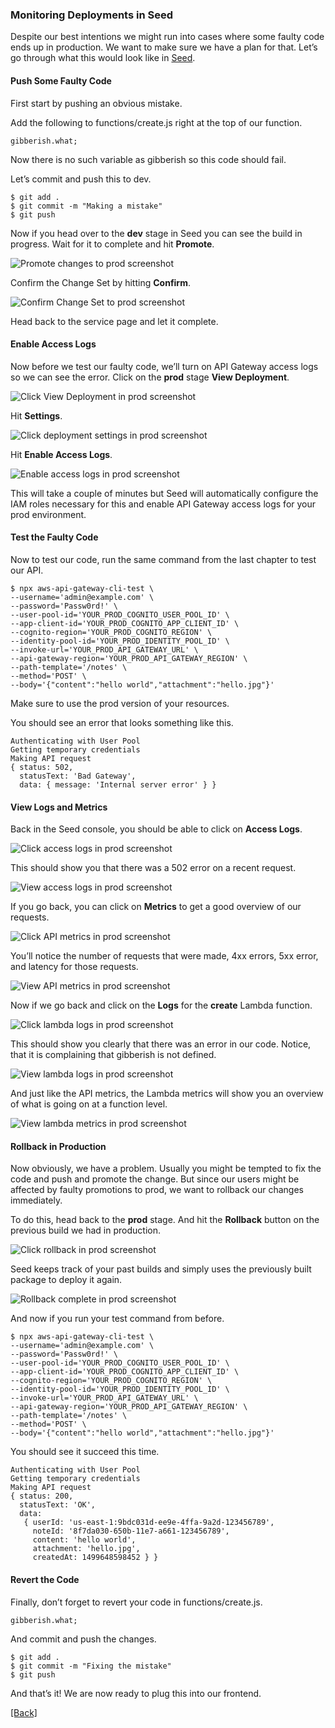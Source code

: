 ### **Monitoring Deployments in Seed**
Despite our best intentions we might run into cases where some faulty code ends up in production. We want to make sure we have a plan for that. Let’s go through what this would look like in [Seed](https://seed.run/).

#### Push Some Faulty Code
First start by pushing an obvious mistake.

Add the following to functions/create.js right at the top of our function.

```
gibberish.what;
```

Now there is no such variable as gibberish so this code should fail.

Let’s commit and push this to dev.

```
$ git add .
$ git commit -m "Making a mistake"
$ git push
```

Now if you head over to the **dev** stage in Seed you can see the build in progress. Wait for it to complete and hit **Promote**.

![Promote changes to prod screenshot](https://d33wubrfki0l68.cloudfront.net/d9240300be9328e8da0e96f62e8044c128ce510e/2bbce/assets/part2/promote-changes-to-prod.png)

Confirm the Change Set by hitting **Confirm**.

![Confirm Change Set to prod screenshot](https://d33wubrfki0l68.cloudfront.net/aba878840d972b817c4cecc1e56e31ef8d23f53c/61530/assets/part2/confirm-changeset-to-prod.png)

Head back to the service page and let it complete.

#### Enable Access Logs
Now before we test our faulty code, we’ll turn on API Gateway access logs so we can see the error. Click on the **prod** stage **View Deployment**.

![Click View Deployment in prod screenshot](https://d33wubrfki0l68.cloudfront.net/33a7088191f26cb8109f76acc64b56c401d35cd9/cd4e0/assets/part2/click-view-deployment-in-prod.png)

Hit **Settings**.

![Click deployment settings in prod screenshot](https://d33wubrfki0l68.cloudfront.net/b59bb7ad9e0050d4658f9ee3723de8f1444321ce/c0e05/assets/part2/click-deployment-settings-in-prod.png)

Hit **Enable Access Logs**.

![Enable access logs in prod screenshot](https://d33wubrfki0l68.cloudfront.net/8997a51152386c041f91237ee82b7b465b4b7164/71a74/assets/part2/enable-access-logs-in-prod.png)

This will take a couple of minutes but Seed will automatically configure the IAM roles necessary for this and enable API Gateway access logs for your prod environment.

#### Test the Faulty Code
Now to test our code, run the same command from the last chapter to test our API.

```
$ npx aws-api-gateway-cli-test \
--username='admin@example.com' \
--password='Passw0rd!' \
--user-pool-id='YOUR_PROD_COGNITO_USER_POOL_ID' \
--app-client-id='YOUR_PROD_COGNITO_APP_CLIENT_ID' \
--cognito-region='YOUR_PROD_COGNITO_REGION' \
--identity-pool-id='YOUR_PROD_IDENTITY_POOL_ID' \
--invoke-url='YOUR_PROD_API_GATEWAY_URL' \
--api-gateway-region='YOUR_PROD_API_GATEWAY_REGION' \
--path-template='/notes' \
--method='POST' \
--body='{"content":"hello world","attachment":"hello.jpg"}'
```

Make sure to use the prod version of your resources.

You should see an error that looks something like this.

```
Authenticating with User Pool
Getting temporary credentials
Making API request
{ status: 502,
  statusText: 'Bad Gateway',
  data: { message: 'Internal server error' } }
```

#### View Logs and Metrics
Back in the Seed console, you should be able to click on **Access Logs**.

![Click access logs in prod screenshot](https://d33wubrfki0l68.cloudfront.net/24f6d5c54d355683c536366621c8818a50911cad/db210/assets/part2/click-access-logs-in-prod.png)

This should show you that there was a 502 error on a recent request.

![View access logs in prod screenshot](https://d33wubrfki0l68.cloudfront.net/b4d6bda612076cc0cae71e106f2f3dea31ac2f51/4cfcc/assets/part2/view-access-logs-in-prod.png)

If you go back, you can click on **Metrics** to get a good overview of our requests.

![Click API metrics in prod screenshot](https://d33wubrfki0l68.cloudfront.net/b1d9c477e2116545cf505f1e2609b3415124106a/819f8/assets/part2/click-api-metrics-in-prod.png)

You’ll notice the number of requests that were made, 4xx errors, 5xx error, and latency for those requests.

![View API metrics in prod screenshot](https://d33wubrfki0l68.cloudfront.net/86433604f13b463e09dee8656201051ca4df3c2b/7cc02/assets/part2/view-api-metrics-in-prod.png)

Now if we go back and click on the **Logs** for the **create** Lambda function.

![Click lambda logs in prod screenshot](https://d33wubrfki0l68.cloudfront.net/7db7ef1f4e61b7a65f525029c4439d3c7676ea95/a80d5/assets/part2/click-lambda-logs-in-prod.png)

This should show you clearly that there was an error in our code. Notice, that it is complaining that gibberish is not defined.

![View lambda logs in prod screenshot](https://d33wubrfki0l68.cloudfront.net/9ed9397c1a438d58cbdbecc480c1e9367d52b132/eeb75/assets/part2/view-lambda-logs-in-prod.png)

And just like the API metrics, the Lambda metrics will show you an overview of what is going on at a function level.

![View lambda metrics in prod screenshot](https://d33wubrfki0l68.cloudfront.net/378dc35f08053da4504c566982a2e2ece69a36b7/e34aa/assets/part2/view-lambda-metrics-in-prod.png)

#### Rollback in Production
Now obviously, we have a problem. Usually you might be tempted to fix the code and push and promote the change. But since our users might be affected by faulty promotions to prod, we want to rollback our changes immediately.

To do this, head back to the **prod** stage. And hit the **Rollback** button on the previous build we had in production.

![Click rollback in prod screenshot](https://d33wubrfki0l68.cloudfront.net/7b8d432c0c341c90eee5fff9081e40ab121bc875/fc6ca/assets/part2/click-rollback-in-prod.png)

Seed keeps track of your past builds and simply uses the previously built package to deploy it again.

![Rollback complete in prod screenshot](https://d33wubrfki0l68.cloudfront.net/dac0b78b50cfd894651d8abccf8544f363ee2aaa/109d2/assets/part2/rollback-complete-in-prod.png)

And now if you run your test command from before.

```
$ npx aws-api-gateway-cli-test \
--username='admin@example.com' \
--password='Passw0rd!' \
--user-pool-id='YOUR_PROD_COGNITO_USER_POOL_ID' \
--app-client-id='YOUR_PROD_COGNITO_APP_CLIENT_ID' \
--cognito-region='YOUR_PROD_COGNITO_REGION' \
--identity-pool-id='YOUR_PROD_IDENTITY_POOL_ID' \
--invoke-url='YOUR_PROD_API_GATEWAY_URL' \
--api-gateway-region='YOUR_PROD_API_GATEWAY_REGION' \
--path-template='/notes' \
--method='POST' \
--body='{"content":"hello world","attachment":"hello.jpg"}'
```

You should see it succeed this time.

```
Authenticating with User Pool
Getting temporary credentials
Making API request
{ status: 200,
  statusText: 'OK',
  data: 
   { userId: 'us-east-1:9bdc031d-ee9e-4ffa-9a2d-123456789',
     noteId: '8f7da030-650b-11e7-a661-123456789',
     content: 'hello world',
     attachment: 'hello.jpg',
     createdAt: 1499648598452 } }
```

#### Revert the Code
Finally, don’t forget to revert your code in functions/create.js.

```
gibberish.what;
```

And commit and push the changes.

```
$ git add .
$ git commit -m "Fixing the mistake"
$ git push
```

And that’s it! We are now ready to plug this into our frontend.


[[Back]](https://github.com/eksant/serverless-react-aws)
